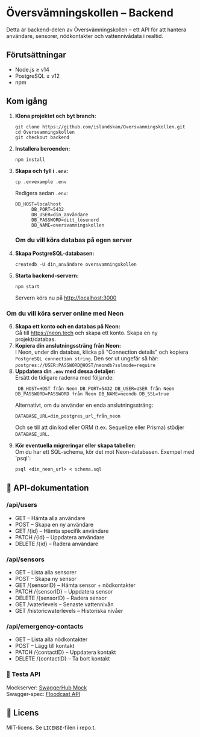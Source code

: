 <h1>Översvämningskollen – Backend</h1>

<p>Detta är backend-delen av Översvämningskollen – ett API för att hantera användare, sensorer, nödkontakter och vattennivådata i realtid.</p>

<h2>Förutsättningar</h2>
<ul>
  <li>Node.js ≥ v14</li>
  <li>PostgreSQL ≥ v12</li>
  <li>npm</li>
</ul>

<h2>Kom igång</h2>
<ol>
  <li><strong>Klona projektet och byt branch:</strong>
    <pre><code>git clone https://github.com/islandskan/Oversvamningskollen.git
cd Oversvamningskollen
git checkout backend</code></pre>
  </li>

  <li><strong>Installera beroenden:</strong>
    <pre><code>npm install</code></pre>
  </li>

  <li><strong>Skapa och fyll i <code>.env</code>:</strong>
    <pre><code>cp .envexample .env</code></pre>
    <p>Redigera sedan <code>.env</code>:</p>
    <pre><code>DB_HOST=localhost
      DB_PORT=5432
      DB_USER=din_användare
      DB_PASSWORD=ditt_lösenord
      DB_NAME=oversvamningskollen</code></pre>
  </li>
  <h3> Om du vill köra databas på egen server</h3>
  <li><strong>Skapa PostgreSQL-databasen:</strong>
    <pre><code>createdb -U din_användare oversvamningskollen</code></pre>
  </li>

  <li><strong>Starta backend-servern:</strong>
    <pre><code>npm start</code></pre>
    <p>Servern körs nu på <a href="http://localhost:3000">http://localhost:3000</a></p>
  </li>
</ol>
<h3>Om du vill köra server online med Neon</h3>
<ol start="6"> <li><strong>Skapa ett konto och en databas på Neon:</strong><br> Gå till <a href="https://neon.tech">https://neon.tech</a> och skapa ett konto. Skapa en ny projekt/databas. </li> <li><strong>Kopiera din anslutningssträng från Neon:</strong><br> I Neon, under din databas, klicka på "Connection details" och kopiera <code>PostgreSQL connection string</code>. Den ser ut ungefär så här:<br> <code>postgres://USER:PASSWORD@HOST/neondb?sslmode=require</code> </li> <li><strong>Uppdatera din <code>.env</code> med dessa detaljer:</strong><br> Ersätt de tidigare raderna med följande: <pre><code> DB_HOST=HOST från Neon DB_PORT=5432 DB_USER=USER från Neon DB_PASSWORD=PASSWORD från Neon DB_NAME=neondb DB_SSL=true </code></pre> Alternativt, om du använder en enda anslutningssträng: <pre><code>DATABASE_URL=din_postgres_url_från_neon</code></pre> <p>Och se till att din kod eller ORM (t.ex. Sequelize eller Prisma) stödjer <code>DATABASE_URL</code>.</p> </li> <li><strong>Kör eventuella migreringar eller skapa tabeller:</strong><br> Om du har ett SQL-schema, kör det mot Neon-databasen. Exempel med `psql`: <pre><code>psql &lt;din_neon_url&gt; &lt; schema.sql</code></pre> </li> </ol>

<h2>📡 API-dokumentation</h2>

<h3>/api/users</h3>
<ul>
  <li>GET – Hämta alla användare</li>
  <li>POST – Skapa en ny användare</li>
  <li>GET /{id} – Hämta specifik användare</li>
  <li>PATCH /{id} – Uppdatera användare</li>
  <li>DELETE /{id} – Radera användare</li>
</ul>

<h3>/api/sensors</h3>
<ul>
  <li>GET – Lista alla sensorer</li>
  <li>POST – Skapa ny sensor</li>
  <li>GET /{sensorID} – Hämta sensor + nödkontakter</li>
  <li>PATCH /{sensorID} – Uppdatera sensor</li>
  <li>DELETE /{sensorID} – Radera sensor</li>
  <li>GET /waterlevels – Senaste vattennivån</li>
  <li>GET /historicwaterlevels – Historiska nivåer</li>
</ul>

<h3>/api/emergency-contacts</h3>
<ul>
  <li>GET – Lista alla nödkontakter</li>
  <li>POST – Lägg till kontakt</li>
  <li>PATCH /{contactID} – Uppdatera kontakt</li>
  <li>DELETE /{contactID} – Ta bort kontakt</li>
</ul>

<h3>🧪 Testa API</h3>
<p>Mockserver: <a href="https://virtserver.swaggerhub.com/chasacademy-135/floodcast/1.0.0">SwaggerHub Mock</a><br>
Swagger-spec: <a href="https://app.swaggerhub.com/apis/chasacademy-135/floodcast/1.0.0">Floodcast API</a></p>

<h2>📄 Licens</h2>
<p>MIT-licens. Se <code>LICENSE</code>-filen i repo:t.</p>

